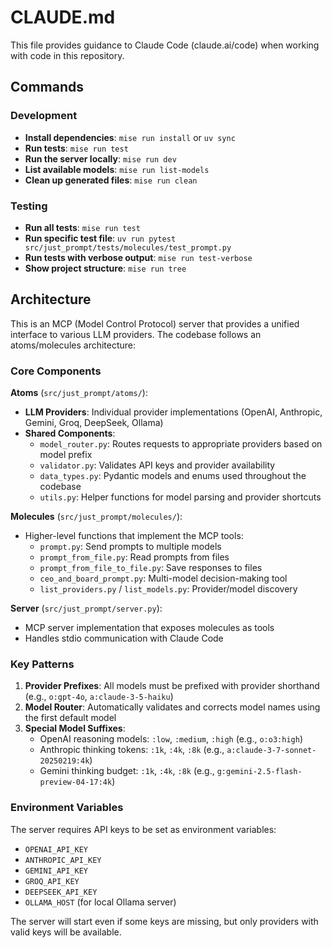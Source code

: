 # CLAUDE.md

This file provides guidance to Claude Code (claude.ai/code) when working with code in this repository.

## Commands

### Development
- **Install dependencies**: `mise run install` or `uv sync`
- **Run tests**: `mise run test`
- **Run the server locally**: `mise run dev`
- **List available models**: `mise run list-models`
- **Clean up generated files**: `mise run clean`

### Testing
- **Run all tests**: `mise run test`
- **Run specific test file**: `uv run pytest src/just_prompt/tests/molecules/test_prompt.py`
- **Run tests with verbose output**: `mise run test-verbose`
- **Show project structure**: `mise run tree`

## Architecture

This is an MCP (Model Control Protocol) server that provides a unified interface to various LLM providers. The codebase follows an atoms/molecules architecture:

### Core Components

**Atoms** (`src/just_prompt/atoms/`):
- **LLM Providers**: Individual provider implementations (OpenAI, Anthropic, Gemini, Groq, DeepSeek, Ollama)
- **Shared Components**:
  - `model_router.py`: Routes requests to appropriate providers based on model prefix
  - `validator.py`: Validates API keys and provider availability
  - `data_types.py`: Pydantic models and enums used throughout the codebase
  - `utils.py`: Helper functions for model parsing and provider shortcuts

**Molecules** (`src/just_prompt/molecules/`):
- Higher-level functions that implement the MCP tools:
  - `prompt.py`: Send prompts to multiple models
  - `prompt_from_file.py`: Read prompts from files
  - `prompt_from_file_to_file.py`: Save responses to files
  - `ceo_and_board_prompt.py`: Multi-model decision-making tool
  - `list_providers.py` / `list_models.py`: Provider/model discovery

**Server** (`src/just_prompt/server.py`):
- MCP server implementation that exposes molecules as tools
- Handles stdio communication with Claude Code

### Key Patterns

1. **Provider Prefixes**: All models must be prefixed with provider shorthand (e.g., `o:gpt-4o`, `a:claude-3-5-haiku`)
2. **Model Router**: Automatically validates and corrects model names using the first default model
3. **Special Model Suffixes**:
   - OpenAI reasoning models: `:low`, `:medium`, `:high` (e.g., `o:o3:high`)
   - Anthropic thinking tokens: `:1k`, `:4k`, `:8k` (e.g., `a:claude-3-7-sonnet-20250219:4k`)
   - Gemini thinking budget: `:1k`, `:4k`, `:8k` (e.g., `g:gemini-2.5-flash-preview-04-17:4k`)

### Environment Variables

The server requires API keys to be set as environment variables:
- `OPENAI_API_KEY`
- `ANTHROPIC_API_KEY`
- `GEMINI_API_KEY`
- `GROQ_API_KEY`
- `DEEPSEEK_API_KEY`
- `OLLAMA_HOST` (for local Ollama server)

The server will start even if some keys are missing, but only providers with valid keys will be available.